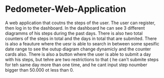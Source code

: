# Pedometer-Web-Application
 
 A web application that coutns the steps of the user.
The user can register, then log in to the dashboard.
In the dashboard he can see 3 different diagramms of his steps during the past days.
There is also two total counters of the steps in total and the days in total that are submited.
There is also a feauture where the uesr is able to search in between some spesific date range to see the outup diagram change dynamicly and the counter cards also.
There is also a button where the user is able to submit a day with his steps, but tehre are two restrictions to that ( he can't submite steps for teh same day more than one time, and he cant input step noumber bigger than 50.000 ot less than 0.
